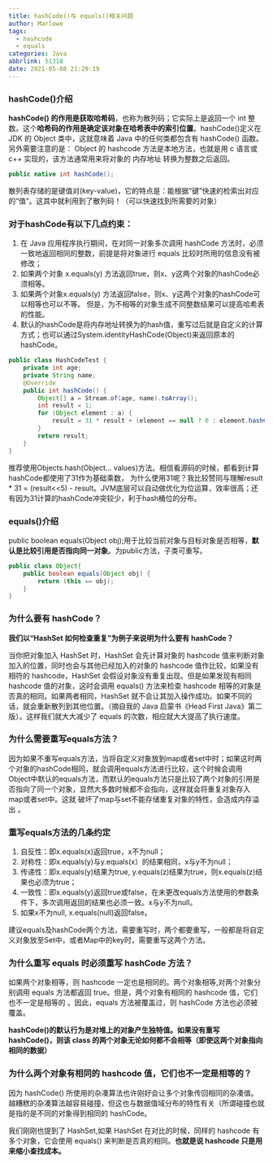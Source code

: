 ```yaml
---
title: hashCode()与 equals()相关问题
author: Marlowe
tags:
  - hashcode
  - equals
categories: Java
abbrlink: 51318
date: 2021-05-08 21:29:19
---
```


<!--more-->

### hashCode()介绍

**hashCode() 的作用是获取哈希码**，也称为散列码；它实际上是返回一个 int 整数。这个**哈希码的作用是确定该对象在哈希表中的索引位置**。hashCode()定义在 JDK 的 Object 类中，这就意味着 Java 中的任何类都包含有 hashCode() 函数。另外需要注意的是： Object 的 hashcode 方法是本地方法，也就是用 c 语言或 c++ 实现的，该方法通常用来将对象的 内存地址 转换为整数之后返回。

```java
public native int hashCode();
```

散列表存储的是键值对(key-value)，它的特点是：能根据“键”快速的检索出对应的“值”。这其中就利用到了散列码！（可以快速找到所需要的对象）

### 对于hashCode有以下几点约束：

1. 在 Java 应用程序执行期间，在对同一对象多次调用 hashCode 方法时，必须一致地返回相同的整数，前提是将对象进行 equals 比较时所用的信息没有被修改；
2. 如果两个对象 x.equals(y) 方法返回true，则x、y这两个对象的hashCode必须相等。
3. 如果两个对象x.equals(y) 方法返回false，则x、y这两个对象的hashCode可以相等也可以不等。 但是，为不相等的对象生成不同整数结果可以提高哈希表的性能。
4. 默认的hashCode是将内存地址转换为的hash值，重写过后就是自定义的计算方式；也可以通过System.identityHashCode(Object)来返回原本的hashCode。

```java
public class HashCodeTest {
    private int age;
    private String name;
    @Override
    public int hashCode() {
        Object[] a = Stream.of(age, name).toArray();
        int result = 1;
        for (Object element : a) {
            result = 31 * result + (element == null ? 0 : element.hashCode());
        }
        return result;
    }
}
```
推荐使用Objects.hash(Object… values)方法。相信看源码的时候，都看到计算hashCode都使用了31作为基础乘数， 为什么使用31呢？我比较赞同与理解result * 31 = (result<<5) - result。JVM底层可以自动做优化为位运算，效率很高；还有因为31计算的hashCode冲突较少，利于hash桶位的分布。

### equals()介绍

public boolean equals(Object obj);用于比较当前对象与目标对象是否相等，**默认是比较引用是否指向同一对象**。为public方法，子类可重写。

```java
public class Object{
    public boolean equals(Object obj) {
        return (this == obj);
    }
}
```

### 为什么要有 hashCode？

**我们以“HashSet 如何检查重复”为例子来说明为什么要有 hashCode？**

当你把对象加入 HashSet 时，HashSet 会先计算对象的 hashcode 值来判断对象加入的位置，同时也会与其他已经加入的对象的 hashcode 值作比较，如果没有相符的 hashcode，HashSet 会假设对象没有重复出现。但是如果发现有相同 hashcode 值的对象，这时会调用 equals() 方法来检查 hashcode 相等的对象是否真的相同。如果两者相同，HashSet 就不会让其加入操作成功。如果不同的话，就会重新散列到其他位置。（摘自我的 Java 启蒙书《Head First Java》第二版）。这样我们就大大减少了 equals 的次数，相应就大大提高了执行速度。

### 为什么需要重写equals方法？

因为如果不重写equals方法，当将自定义对象放到map或者set中时；如果这时两个对象的hashCode相同，就会调用equals方法进行比较，这个时候会调用Object中默认的equals方法，而默认的equals方法只是比较了两个对象的引用是否指向了同一个对象，显然大多数时候都不会指向，这样就会将重复对象存入map或者set中。这就 破坏了map与set不能存储重复对象的特性，会造成内存溢出 。

### 重写equals方法的几条约定

1. 自反性：即x.equals(x)返回true，x不为null；
2. 对称性：即x.equals(y)与y.equals(x）的结果相同，x与y不为null；
3. 传递性：即x.equals(y)结果为true, y.equals(z)结果为true，则x.equals(z)结果也必须为true；
4. 一致性：即x.equals(y)返回true或false，在未更改equals方法使用的参数条件下，多次调用返回的结果也必须一致。x与y不为null。
5. 如果x不为null, x.equals(null)返回false。


建议equals及hashCode两个方法，需要重写时，两个都要重写，一般都是将自定义对象放至Set中，或者Map中的key时，需要重写这两个方法。

### 为什么重写 equals 时必须重写 hashCode 方法？

如果两个对象相等，则 hashcode 一定也是相同的。两个对象相等,对两个对象分别调用 equals 方法都返回 true。但是，两个对象有相同的 hashcode 值，它们也不一定是相等的 。因此，equals 方法被覆盖过，则 hashCode 方法也必须被覆盖。

**hashCode()的默认行为是对堆上的对象产生独特值。如果没有重写 hashCode()，则该 class 的两个对象无论如何都不会相等（即使这两个对象指向相同的数据）**


### 为什么两个对象有相同的 hashcode 值，它们也不一定是相等的？

因为 hashCode() 所使用的杂凑算法也许刚好会让多个对象传回相同的杂凑值。越糟糕的杂凑算法越容易碰撞，但这也与数据值域分布的特性有关（所谓碰撞也就是指的是不同的对象得到相同的 hashCode。

我们刚刚也提到了 HashSet,如果 HashSet 在对比的时候，同样的 hashcode 有多个对象，它会使用 equals() 来判断是否真的相同。**也就是说 hashcode 只是用来缩小查找成本。**

